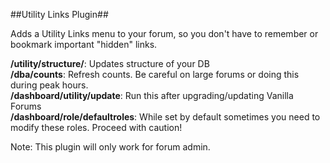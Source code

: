 ##Utility Links Plugin##

Adds a Utility Links menu to your forum, so you don't have to remember or bookmark important "hidden" links.

<b>/utility/structure/</b>: Updates structure of your DB <br /> 
<b>/dba/counts</b>: Refresh counts. Be careful on large forums or doing this during peak hours. <br /> 
<b>/dashboard/utility/update</b>: Run this after upgrading/updating Vanilla Forums <br /> 
<b>/dashboard/role/defaultroles</b>: While set by default sometimes you need to modify these roles. Proceed with caution!<br /> 

Note: This plugin will only work for forum admin.
